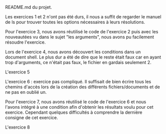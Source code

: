 README.md du projet.

Les exercices 1 et 2 n'ont pas été durs, il nous a suffit de regarder le manuel de ls pour trouver toutes les options nécessaires à leurs résolutions.

Pour l'exercice 3, nous avons réutilisé le code de l'exercice 2 puis avec les nouveautées vu dans le sujet "les arguments", nous avons pu facilement résoudre l'exercice.

Lors de l'exercice 4, nous avons découvert les conditions dans un document shell. Le plus dur a été de dire que le reste était faux car en ayant trop d'arguments, ce n'était pas faux, le fichier en gardais seulement 2.

L'exercice 5

L'exercice 6 : exercice pas compliqué. Il suffisait de bien écrire tous les chemins d'accès lors de la création des différents fichiers/documents et de ne pas en oublié un.

Pour l'exercice 7, nous avons réutilisé le code de l'exercice 6 et nous l'avons intégré à une condition afin d'obtenir les résultats voulu pour cet exercice. Cependant quelques difficultés à comprendre la dernière consigne de cet exercice. 

L'exercice 8
